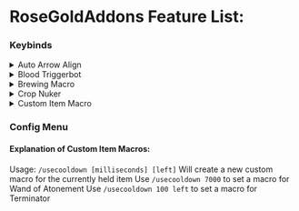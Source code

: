 
# RoseGoldAddons Feature List:
### Keybinds
<details><summary>Auto Arrow Align</summary>
	
- Click keybind to instantly solve Floor 7's Arrow Align terminal
		
</details>
<details><summary>Blood Triggerbot</summary>
	
- Toggle to shoot blood room enemies that are looked at
		
</details>
<details><summary>Brewing Macro</summary>
	
- Toggle to start automatically brewing potions
- Supports Speed and  Weakness potions
- Change modes and other options in the RoseGoldAddons config menu under "Alchemy"
	
</details>
<details><summary>Crop Nuker</summary>
	
- Toggle to start nuking
- Change configuration in the RoseGoldAddons config menu under "Farming"
	
</details>
<details><summary>Custom Item Macro</summary>
	
- Toggle to start custom item macros
- See Explanation of Custom Item Macros[^1]	
</details>

### Config Menu

#### Explanation of Custom Item Macros:
	
Usage: `/usecooldown [milliseconds] [left]`
Will create a new custom macro for the currently held item
Use `/usecooldown 7000` to set a macro for Wand of Atonement
Use `/usecooldown 100 left` to set a macro for Terminator
